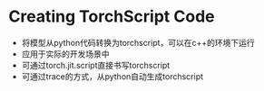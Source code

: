 # Creating TorchScript Code
- 将模型从python代码转换为torchscript，可以在c++的环境下运行
- 应用于实际的开发场景中
- 可通过torch.jit.script直接书写torchscript
- 可通过trace的方式，从python自动生成torchscript
